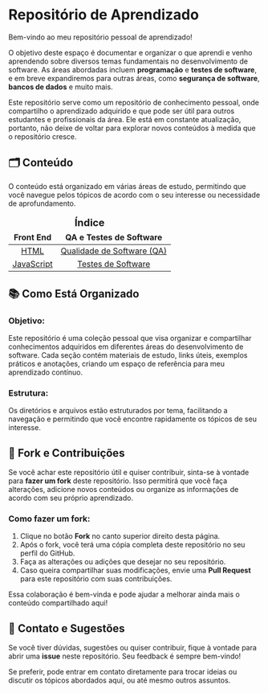# Repositório de Aprendizado

Bem-vindo ao meu repositório pessoal de aprendizado! 

O objetivo deste espaço é documentar e organizar o que aprendi e venho aprendendo sobre diversos temas fundamentais no desenvolvimento de software. As áreas abordadas incluem **programação** e **testes de software**, e em breve expandiremos para outras áreas, como **segurança de software**, **bancos de dados** e muito mais.

Este repositório serve como um repositório de conhecimento pessoal, onde compartilho o aprendizado adquirido e que pode ser útil para outros estudantes e profissionais da área. Ele está em constante atualização, portanto, não deixe de voltar para explorar novos conteúdos à medida que o repositório cresce.

## 🗂️ Conteúdo

O conteúdo está organizado em várias áreas de estudo, permitindo que você navegue pelos tópicos de acordo com o seu interesse ou necessidade de aprofundamento.

<div align="center">
    <table>
        <thead>
            <tr align="center">
                <td colspan="2" style="font-size:20px"><strong>Índice</strong></td>
            </tr>
            <tr align="center">
                <td><b>Front End</b></td>
                <td><b>QA e Testes de Software</b></td>
            </tr>
        </thead>
        <tbody>
            <tr align="center">
                <td><a href="https://github.com/ThiagoGreiner/Estudos/tree/main/HTML">HTML</a></td>
                <td><a href="https://github.com/ThiagoGreiner/Estudos/tree/main/Teste%20_de_Software">Qualidade de Software (QA)</a></td>
            </tr>
            <tr align="center">
                <td><a href="https://github.com/ThiagoGreiner/Estudos/tree/main/JavaScript">JavaScript</a></td>
                <td><a href="https://github.com/ThiagoGreiner/Estudos/tree/main/Testes_de_software">Testes de Software</a></td>
            </tr>
        </tbody>
    </table>
</div>

## 📚 Como Está Organizado

### Objetivo:

Este repositório é uma coleção pessoal que visa organizar e compartilhar conhecimentos adquiridos em diferentes áreas do desenvolvimento de software. Cada seção contém materiais de estudo, links úteis, exemplos práticos e anotações, criando um espaço de referência para meu aprendizado contínuo.

### Estrutura:

Os diretórios e arquivos estão estruturados por tema, facilitando a navegação e permitindo que você encontre rapidamente os tópicos de seu interesse.

## 🍴 Fork e Contribuições

Se você achar este repositório útil e quiser contribuir, sinta-se à vontade para **fazer um fork** deste repositório. Isso permitirá que você faça alterações, adicione novos conteúdos ou organize as informações de acordo com seu próprio aprendizado. 

### Como fazer um fork:
1. Clique no botão **Fork** no canto superior direito desta página.
2. Após o fork, você terá uma cópia completa deste repositório no seu perfil do GitHub.
3. Faça as alterações ou adições que desejar no seu repositório.
4. Caso queira compartilhar suas modificações, envie uma **Pull Request** para este repositório com suas contribuições.

Essa colaboração é bem-vinda e pode ajudar a melhorar ainda mais o conteúdo compartilhado aqui!

## 🤝 Contato e Sugestões

Se você tiver dúvidas, sugestões ou quiser contribuir, fique à vontade para abrir uma **issue** neste repositório. Seu feedback é sempre bem-vindo!

Se preferir, pode entrar em contato diretamente para trocar ideias ou discutir os tópicos abordados aqui, ou até mesmo outros assuntos.